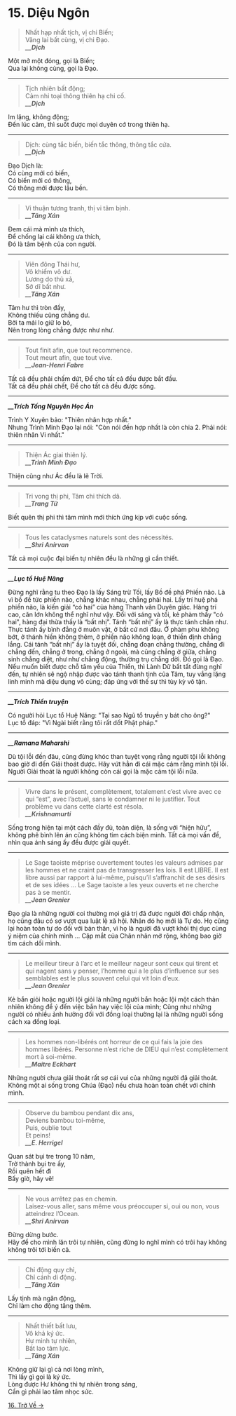 # 15. Diệu Ngôn

> Nhất hạp nhất tịch, vị chi Biến;  
> Vãng lai bất cùng, vị chi Đạo.  
> ***\_\_Dịch***

Một mở một đóng, gọi là Biến;  
Qua lại không cùng, gọi là Đạo.

***

> Tịch nhiên bất động;  
> Cảm nhi toại thông thiên hạ chi cố.  
> ***\_\_Dịch***

Im lặng, không động;  
Đến lúc cảm, thì suốt được mọi duyên cớ trong thiên hạ.  

***

> Dịch: cùng tắc biến, biến tắc thông, thông tắc cửa.  
> ***\_\_Dịch***


Đạo Dịch là:  
Có cùng mới có biến,  
Có biến mới có thông,  
Có thông mới được lâu bền.  

***

> Vi thuận tương tranh, thị vi tâm bịnh.  
> ***\_\_Tăng Xán***

Đem cái mà mình ưa thích,  
Để chống lại cái không ưa thích,  
Đó là tâm bệnh của con người.

***

> Viên đông Thái hư,  
> Vô khiếm vô dư.  
> Lương do thủ xả,  
> Sở dĩ bất như.  
***\_\_Tăng Xán***


Tâm hư thì tròn đầy,  
Không thiếu cũng chẳng dư.  
Bởi ta mải lo giữ lo bỏ,  
Nên trong lòng chẳng được như như.

***

> Tout finit afin, que tout recommence.  
> Tout meurt afin, que tout vive.  
> ***\_\_Jean-Henri Fabre***


Tất cả đều phải chấm dứt,
Để cho tất cả đều được bắt đầu.  
Tất cả đều phải chết,
Để cho tất cả đều được sống.

***

***\_\_Trích Tống Nguyên Học Án***

Trình Y Xuyên bảo: "Thiên nhân hợp nhất."  
Nhưng Trình Minh Đạo lại nói: "Còn nói đến hợp nhất là còn chia 2. Phải nói:
thiên nhân Vi nhất."  

***

> Thiện Ác giai thiên lý.  
> ***\_\_Trình Minh Đạo***

Thiện cũng như Ác đều là lẽ Trời.

***

> Tri vong thị phi, Tâm chi thích dã.  
> ***\_\_Trang Tử***

Biết quên thị phi thì tâm mình mới thích ứng kịp với cuộc sống.

***

> Tous les cataclysmes naturels sont des nécessités.  
> ***\_\_Shri Anirvan***

Tất cả mọi cuộc đại biến tự nhiên đều là những gì cần thiết.

***

***\_\_Lục tổ Huệ Năng***

Đừng nghĩ rằng tu theo Đạo là lấy Sáng trừ Tối, lấy Bồ đề phá Phiền não. Là vì
bồ đề tức phiền não, chẳng khác nhau, chẳng phải hai. Lấy trí huệ phá phiền
não, là kiến giải “có hai” của hàng Thanh văn Duyên giác. Hàng trí cao, căn lớn
không thể nghĩ như vậy. Đối với sáng và tối, kẻ phàm thấy "có hai", hàng đại
thừa thấy là “bất nhị”. Tánh “bất nhị” ấy là thực tánh chân như. Thực tánh ấy
bình đẳng ở muôn vật, ở bất cứ nơi đâu. Ở phàm phu không bớt, ở thánh hiền
không thêm, ở phiền não không loạn, ở thiền định chẳng lắng. Cái tánh “bất nhị”
ấy là tuyệt đối, chẳng đoạn chẳng thường, chẳng đi chẳng đến, chẳng ở trong,
chẳng ở ngoài, mà cũng chẳng ở giữa, chẳng sinh chẳng diệt, như như chẳng động,
thường trụ chẳng dời. Đó gọi là Đạo. Nếu muốn biết được chỗ tâm yếu của Thiền,
thì Lành Dữ bất tất đừng nghĩ đến, tự nhiên sẽ ngộ nhập được vào tánh thanh
tịnh của Tâm, tuy vắng lặng linh minh mà diệu dụng vô cùng; đáp ứng với thế sự
thì tùy kỳ vô tận.

***

***\_\_Trích Thiền truyện***

Có người hỏi Lục tổ Huệ Năng: "Tại sao Ngũ tổ truyền y bát cho ông?"  
Lục tổ đáp: "Vì Ngài biết rằng tôi rất dốt Phật pháp."

***

***\_\_Ramana Maharshi***

Dù tội lỗi đến đâu, cũng đừng khóc than tuyệt vọng rằng người tội lỗi không bao
giờ đi đến Giải thoát được. Hãy vứt hẳn đi cái mặc cảm rằng mình tội lỗi. Người
Giải thoát là người không còn cái gọi là mặc cảm tội lỗi nữa.

***

> Vivre dans le présent, complètement, totalement c’est vivre avec ce qui “est”,
> avec l’actuel, sans le condamner ni le justifier. Tout problème vu dans cette
> clarté est résola.  
> ***\_\_Krishnamurti***

Sống trong hiện tại một cách đầy đủ, toàn diện, là sống với “hiện hữu”, không
phê bình lên án cũng không tìm cách biện minh. Tất cả mọi vấn đề, nhìn qua ánh
sáng ấy đều được giải quyết.

***
  
> Le Sage taoiste méprise ouvertement toutes les valeurs admises par les hommes
> et ne craint pas de transgresser les lois. Il est LIBRE. Il est libre aussi par
> rapport à lui-même, puisqu’il s’affranchit de ses désirs et de ses idées ... Le
> Sage taoiste a les yeux ouverts et ne cherche pas à se mentir.  
> ***\_\_Jean Grenier***

Đạo gia là những người coi thường mọi giá trị đã được người đời chấp nhận, họ 
cũng đâu có sợ vượt qua luật lệ xã hội. Nhân đó họ mới là Tự do. Họ cũng lại 
hoàn toàn tự do đối với bản thân, vì họ là người đã vượt khỏi thị dục cùng ý 
niệm của chính mình ... Cặp mắt của Chân nhân mở rộng, không bao giờ tìm cách 
dối mình.

***

> Le meilleur tireur à l’arc et le meilleur nageur sont ceux qui tirent et qui
> nagent sans y penser, l’homme qui a le plus d’influence sur ses semblables est
> le plus souvent celui qui vit loin d’eux.  
> ***\_\_Jean Grenier***

Kẻ bắn giỏi hoặc người lội giỏi là những người bắn hoặc lội một cách thản nhiên
không để ý đến việc bắn hay việc lội của mình; Cũng như những người có nhiều
ảnh hưởng đối với đồng loại thường lại là những người sống cách xa đồng loại.

***

> Les hommes non-libérés ont horreur de ce qui fais la joie des hommes libérés.
> Personne n’est riche de DIEU qui n’est complètement mort à soi-même.  
> ***\_\_Maitre Eckhart***

Những người chưa giải thoát rất sợ cái vui của những người đã giải thoát. Không
một ai sống trong Chúa (Đạo) nếu chưa hoàn toàn chết với chính mình.

***

> Observe du bambou pendant dix ans,  
> Deviens bambou toi-même,  
> Puis, oublie tout  
> Et peins!  
> ***\_\_E. Herrigel***

Quan sát bụi tre trong 10 năm,  
Trở thành bụi tre ấy,  
Rồi quên hết đi  
Bấy giờ, hãy vẽ!

***

> Ne vous arrêtez pas en chemin.  
> Laisez-vous aller, sans même vous préoccuper si, oui ou non, vous atteindrez
> l’Ocean.  
> ***\_\_Shri Anirvan***

Đừng dừng bước.  
Hãy để cho mình lăn trôi tự nhiên, cũng đừng lo nghĩ mình có trôi hay không
không trôi tới biến cả.

***

> Chỉ động quy chỉ,  
> Chỉ cánh di động.  
> ***\_\_Tăng Xán***

Lấy tịnh mà ngăn động,  
Chỉ làm cho động tăng thêm.

***

> Nhất thiết bất lưu,  
> Vô khả ký ức.  
> Hư minh tự nhiên,  
> Bất lao tâm lực.  
> ***\_\_Tăng Xán***

Không giữ lại gì cả nơi lòng mình,  
Thì lấy gì gọi là ký ức.  
Lòng được Hư không thì tự nhiên trong sáng,  
Cần gì phải lao tâm nhọc sức.

[16. Trở Về &rarr;](https://github.com/thaicuc/tinh-hoa-dao-hoc/blob/master/16-tro-ve.md)
